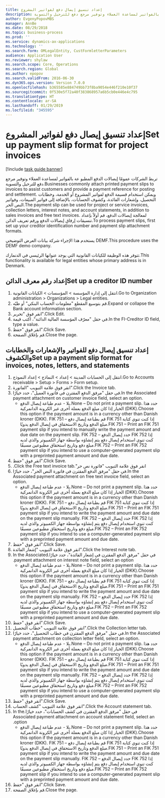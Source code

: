 ```yaml
---
title: إعداد تنسيق إيصال دفع لفواتير المشروع
description: تربط الشركات عمومًا إيصالات الدفع المطبو عة بالفواتير لمساعدة العملاء وتوفير مرجع دفع للترحيل والتسوية.
author: EvgenyPopovMBS
manager: AnnBe
ms.date: 08/29/2018
ms.topic: business-process
ms.prod: ''
ms.service: dynamics-ax-applications
ms.technology: ''
ms.search.form: OMLegalEntity, CustFormletterParameters
audience: Application User
ms.reviewer: shylaw
ms.search.scope: Core, Operations
ms.search.region: Global
ms.author: epopov
ms.search.validFrom: 2016-06-30
ms.dyn365.ops.version: Version 7.0.0
ms.openlocfilehash: b365585e884749bb73f8ba9054e446f210e10f37
ms.sourcegitcommit: 0f530e5f72a40f383868957a6b5cb0e446e4c795
ms.translationtype: HT
ms.contentlocale: ar-SA
ms.lasthandoff: 01/29/2019
ms.locfileid: "345595"
---
```

# <a name="set-up-payment-slip-format-for-project-invoices"></a><span data-ttu-id="0c389-103">إعداد تنسيق إيصال دفع لفواتير المشروع</span><span class="sxs-lookup"><span data-stu-id="0c389-103">Set up payment slip format for project invoices</span></span>

[!include [task guide banner](../../includes/task-guide-banner.md)]

<span data-ttu-id="0c389-104">تربط الشركات عمومًا إيصالات الدفع المطبو عة بالفواتير لمساعدة العملاء وتوفير مرجع دفع للترحيل والتسوية.</span><span class="sxs-lookup"><span data-stu-id="0c389-104">Businesses commonly attach printed payment slips to invoices to assist customers and provide a payment reference for posting and settlement.</span></span> <span data-ttu-id="0c389-105">ويمكن استخدام قسيمة الدفع لفواتير المشروع أو الخدمة، وخطابات التحصيل، وإشعارات الفائدة، وكشوف الحسابات، بالإضافة إلى فواتير المبيعات، وفواتير النص الحر.</span><span class="sxs-lookup"><span data-stu-id="0c389-105">The payment slip can be used for project or service invoices, collection letters, interest notes, and account statements, in addition to sales invoices and free text invoices.</span></span> <span data-ttu-id="0c389-106">لمعالجة إيصالات الدفع، قم أولاً بإعداد تنسيقات إرفاق إيصالات الدفع ورقم تعريف الدائن.</span><span class="sxs-lookup"><span data-stu-id="0c389-106">To process payment slips, first set up your creditor identification number and payment slip attachment formats.</span></span>

<span data-ttu-id="0c389-107">يستخدم هذا الإجراء شركة بيانات العرض التوضيحي DEMF.</span><span class="sxs-lookup"><span data-stu-id="0c389-107">This procedure uses the DEMF demo company.</span></span> 

<span data-ttu-id="0c389-108">تتوفر هذه الوظيفة للكيانات القانونية التي يوجد عنوانها الرئيسي في الدنمارك.</span><span class="sxs-lookup"><span data-stu-id="0c389-108">This functionality is available for legal entities whose primary address is in Denmark.</span></span>


## <a name="set-up-a-creditor-id-number"></a><span data-ttu-id="0c389-109">إعداد رقم معرف الدائن</span><span class="sxs-lookup"><span data-stu-id="0c389-109">Set up a creditor ID number</span></span>
1. <span data-ttu-id="0c389-110">انتقل إلى إدارة المؤسسة > المؤسسات > الكيانات القانونية.</span><span class="sxs-lookup"><span data-stu-id="0c389-110">Go to Organization administration > Organizations > Legal entities.</span></span>
2. <span data-ttu-id="0c389-111">‏‫قم بتوسيع المقطع "معلومات الحساب البنكي‬" أو طيّه.</span><span class="sxs-lookup"><span data-stu-id="0c389-111">Expand or collapse the Bank account information section.</span></span>
3. <span data-ttu-id="0c389-112">انقر فوق "تحرير".</span><span class="sxs-lookup"><span data-stu-id="0c389-112">Click Edit.</span></span>
4. <span data-ttu-id="0c389-113">في حقل "‏‫معرّف المؤسسة المالية الدائنة‬"، اكتب قيمة.</span><span class="sxs-lookup"><span data-stu-id="0c389-113">In the FI-Creditor ID field, type a value.</span></span>
5. <span data-ttu-id="0c389-114">انقر فوق "حفظ".</span><span class="sxs-lookup"><span data-stu-id="0c389-114">Click Save.</span></span>
6. <span data-ttu-id="0c389-115">قم بإغلاق الصفحة.</span><span class="sxs-lookup"><span data-stu-id="0c389-115">Close the page.</span></span>

## <a name="set-up-a-payment-slip-format-for-invoices-notes-letters-and-statements"></a><span data-ttu-id="0c389-116">إعداد تنسيق إيصال دفع للفواتير والإشعارات والخطابات والكشوف</span><span class="sxs-lookup"><span data-stu-id="0c389-116">Set up a payment slip format for invoices, notes, letters, and statements</span></span>
1. <span data-ttu-id="0c389-117">انتقل إلى الحسابات المدينة > إعداد > النماذج > إعداد النموذج.</span><span class="sxs-lookup"><span data-stu-id="0c389-117">Go to Accounts receivable > Setup > Forms > Form setup.</span></span>
2. <span data-ttu-id="0c389-118">انقر فوق علامة التبويب "الفاتورة".</span><span class="sxs-lookup"><span data-stu-id="0c389-118">Click the Invoice tab.</span></span>
3. <span data-ttu-id="0c389-119">في حقل "‏‫مرفق الدفع المقترن في فاتورة العميل‬"، حدد خيارًا.</span><span class="sxs-lookup"><span data-stu-id="0c389-119">In the Associated payment attachment on customer invoice field, select an option.</span></span>
    * <span data-ttu-id="0c389-120">بلا - عدم طباعة إيصال الدفع.</span><span class="sxs-lookup"><span data-stu-id="0c389-120">None – Do not print a payment slip.</span></span> <span data-ttu-id="0c389-121">حدد هذا الخيار إذا كان مبلغ الدفع بعملة أخرى غير الكرونة الدانمركية (DKK).</span><span class="sxs-lookup"><span data-stu-id="0c389-121">Choose this option if the payment amount is in a currency other than Danish kroner (DKK).</span></span>   <span data-ttu-id="0c389-122">FIK 751 – قم بطباعة إيصال دفع FIK 751 إذا كنت تنوي كتابة مبلغ الدفع وتاريخ الاستحقاق في إيصال الدفع يدويًا.</span><span class="sxs-lookup"><span data-stu-id="0c389-122">FIK 751 – Print an FIK 751 payment slip if you intend to manually write the payment amount and due date on the payment slip.</span></span>   <span data-ttu-id="0c389-123">FIK 752 – حدد إيصال الدفع FIK 752 إذا كنت تنوي استخدام إيصال دفع يتم إنشاؤه بواسطة جهاز الكمبيوتر والذي لديه مبلغ دفع وتاريخ استحقاق مطبوعين مسبقًا.</span><span class="sxs-lookup"><span data-stu-id="0c389-123">FIK 752 – Print an FIK 752 payment slip if you intend to use a computer-generated payment slip with a preprinted payment amount and due date.</span></span>  
4. <span data-ttu-id="0c389-124">انقر فوق "حفظ".</span><span class="sxs-lookup"><span data-stu-id="0c389-124">Click Save.</span></span>
5. <span data-ttu-id="0c389-125">انقر فوق علامة التبويب "‏‫فاتورة نص حر".</span><span class="sxs-lookup"><span data-stu-id="0c389-125">Click the Free text invoice tab.</span></span>
6. <span data-ttu-id="0c389-126">في حقل "‏‫‏‫مرفق الدفع المقترن في فاتورة النص الحر‬‬"، حدد خيارًا.</span><span class="sxs-lookup"><span data-stu-id="0c389-126">In the Associated payment attachment on free text invoice field, select an option.</span></span>
    * <span data-ttu-id="0c389-127">بلا - عدم طباعة إيصال الدفع.</span><span class="sxs-lookup"><span data-stu-id="0c389-127">None – Do not print a payment slip.</span></span> <span data-ttu-id="0c389-128">حدد هذا الخيار إذا كان مبلغ الدفع بعملة أخرى غير الكرونة الدانمركية (DKK).</span><span class="sxs-lookup"><span data-stu-id="0c389-128">Choose this option if the payment amount is in a currency other than Danish kroner (DKK).</span></span>   <span data-ttu-id="0c389-129">FIK 751 – قم بطباعة إيصال دفع FIK 751 إذا كنت تنوي كتابة مبلغ الدفع وتاريخ الاستحقاق في إيصال الدفع يدويًا.</span><span class="sxs-lookup"><span data-stu-id="0c389-129">FIK 751 – Print an FIK 751 payment slip if you intend to write the payment amount and due date on the payment slip manually.</span></span>   <span data-ttu-id="0c389-130">FIK 752 – حدد إيصال الدفع FIK 752 إذا كنت تنوي استخدام إيصال دفع يتم إنشاؤه بواسطة جهاز الكمبيوتر والذي لديه مبلغ دفع وتاريخ استحقاق مطبوعين مسبقًا.</span><span class="sxs-lookup"><span data-stu-id="0c389-130">FIK 752 – Print an FIK 752 payment slip if you intend to use a computer-generated payment slip with a preprinted payment amount and due date.</span></span>  
7. <span data-ttu-id="0c389-131">انقر فوق "حفظ".</span><span class="sxs-lookup"><span data-stu-id="0c389-131">Click Save.</span></span>
8. <span data-ttu-id="0c389-132">انقر فوق علامة التبويب "إشعار الفائدة".</span><span class="sxs-lookup"><span data-stu-id="0c389-132">Click the Interest note tab.</span></span>
9. <span data-ttu-id="0c389-133">في حقل "‏‫‏‫مرفق الدفع المقترن في إشعار الفائدة‬"، حدد خيارًا.</span><span class="sxs-lookup"><span data-stu-id="0c389-133">In the Associated payment attachment on interest note field, select an option.</span></span>
    * <span data-ttu-id="0c389-134">بلا - عدم طباعة إيصال الدفع.</span><span class="sxs-lookup"><span data-stu-id="0c389-134">None – Do not print a payment slip.</span></span> <span data-ttu-id="0c389-135">حدد هذا الخيار إذا كان مبلغ الدفع بعملة أخرى غير الكرونة الدانمركية (DKK).</span><span class="sxs-lookup"><span data-stu-id="0c389-135">Choose this option if the payment amount is in a currency other than Danish kroner (DKK).</span></span>   <span data-ttu-id="0c389-136">FIK 751 – قم بطباعة إيصال دفع FIK 751 إذا كنت تنوي كتابة مبلغ الدفع وتاريخ الاستحقاق في إيصال الدفع يدويًا.</span><span class="sxs-lookup"><span data-stu-id="0c389-136">FIK 751 – Print an FIK 751 payment slip if you intend to write the payment amount and due date on the payment slip manually.</span></span>   <span data-ttu-id="0c389-137">FIK 752 – حدد إيصال الدفع FIK 752 إذا كنت تنوي استخدام إيصال دفع يتم إنشاؤه بواسطة جهاز الكمبيوتر والذي لديه مبلغ دفع وتاريخ استحقاق مطبوعين مسبقًا.</span><span class="sxs-lookup"><span data-stu-id="0c389-137">FIK 752 – Print an FIK 752 payment slip if you intend to use a computer-generated payment slip with a preprinted payment amount and due date.</span></span>  
10. <span data-ttu-id="0c389-138">انقر فوق "حفظ".</span><span class="sxs-lookup"><span data-stu-id="0c389-138">Click Save.</span></span>
11. <span data-ttu-id="0c389-139">انقر فوق علامة التبويب "‏‫خطاب التحصيل‬".</span><span class="sxs-lookup"><span data-stu-id="0c389-139">Click the Collection letter tab.</span></span>
12. <span data-ttu-id="0c389-140">في حقل "‏‫‏‫‏‫مرفق الدفع المقترن في خطاب التحصيل‬‬‬"، حدد خيارًا.</span><span class="sxs-lookup"><span data-stu-id="0c389-140">In the Associated payment attachment on collection letter field, select an option.</span></span>
    * <span data-ttu-id="0c389-141">بلا - عدم طباعة إيصال الدفع.</span><span class="sxs-lookup"><span data-stu-id="0c389-141">None – Do not print a payment slip.</span></span> <span data-ttu-id="0c389-142">حدد هذا الخيار إذا كان مبلغ الدفع بعملة أخرى غير الكرونة الدانمركية (DKK).</span><span class="sxs-lookup"><span data-stu-id="0c389-142">Choose this option if the payment amount is in a currency other than Danish kroner (DKK).</span></span>   <span data-ttu-id="0c389-143">FIK 751 – قم بطباعة إيصال دفع FIK 751 إذا كنت تنوي كتابة مبلغ الدفع وتاريخ الاستحقاق في إيصال الدفع يدويًا.</span><span class="sxs-lookup"><span data-stu-id="0c389-143">FIK 751 – Print an FIK 751 payment slip if you intend to write the payment amount and due date on the payment slip manually.</span></span>   <span data-ttu-id="0c389-144">FIK 752 – حدد إيصال الدفع FIK 752 إذا كنت تنوي استخدام إيصال دفع يتم إنشاؤه بواسطة جهاز الكمبيوتر والذي لديه مبلغ دفع وتاريخ استحقاق مطبوعين مسبقًا.</span><span class="sxs-lookup"><span data-stu-id="0c389-144">FIK 752 – Print an FIK 752 payment slip if you intend to use a computer-generated payment slip with a preprinted payment amount and due date.</span></span>  
13. <span data-ttu-id="0c389-145">انقر فوق "حفظ".</span><span class="sxs-lookup"><span data-stu-id="0c389-145">Click Save.</span></span>
14. <span data-ttu-id="0c389-146">انقر فوق علامة التبويب "كشف الحساب".</span><span class="sxs-lookup"><span data-stu-id="0c389-146">Click the Account statement tab.</span></span>
15. <span data-ttu-id="0c389-147">في حقل "‏‫‏‫‏‫‏‫مرفق الدفع المقترن في كشف الحسابات‬‬‬"، حدد خيارًا.</span><span class="sxs-lookup"><span data-stu-id="0c389-147">In the Associated payment attachment on account statement field, select an option.</span></span>
    * <span data-ttu-id="0c389-148">بلا - عدم طباعة إيصال الدفع.</span><span class="sxs-lookup"><span data-stu-id="0c389-148">None – Do not print a payment slip.</span></span> <span data-ttu-id="0c389-149">حدد هذا الخيار إذا كان مبلغ الدفع بعملة أخرى غير الكرونة الدانمركية (DKK).</span><span class="sxs-lookup"><span data-stu-id="0c389-149">Choose this option if the payment amount is in a currency other than Danish kroner (DKK).</span></span>   <span data-ttu-id="0c389-150">FIK 751 – قم بطباعة إيصال دفع FIK 751 إذا كنت تنوي كتابة مبلغ الدفع وتاريخ الاستحقاق في إيصال الدفع يدويًا.</span><span class="sxs-lookup"><span data-stu-id="0c389-150">FIK 751 – Print an FIK 751 payment slip if you intend to write the payment amount and due date on the payment slip manually.</span></span>   <span data-ttu-id="0c389-151">FIK 752 – حدد إيصال الدفع FIK 752 إذا كنت تنوي استخدام إيصال دفع يتم إنشاؤه بواسطة جهاز الكمبيوتر والذي لديه مبلغ دفع وتاريخ استحقاق مطبوعين مسبقًا.</span><span class="sxs-lookup"><span data-stu-id="0c389-151">FIK 752 – Print an FIK 752 payment slip if you intend to use a computer-generated payment slip with a preprinted payment amount and due date.</span></span>  
16. <span data-ttu-id="0c389-152">انقر فوق "حفظ".</span><span class="sxs-lookup"><span data-stu-id="0c389-152">Click Save.</span></span>
17. <span data-ttu-id="0c389-153">قم بإغلاق الصفحة.</span><span class="sxs-lookup"><span data-stu-id="0c389-153">Close the page.</span></span>

